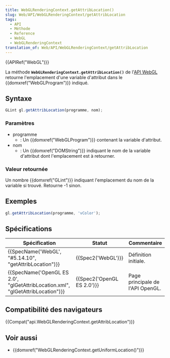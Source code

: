 ```yaml
---
title: WebGLRenderingContext.getAttribLocation()
slug: Web/API/WebGLRenderingContext/getAttribLocation
tags:
  - API
  - Méthode
  - Reference
  - WebGL
  - WebGLRenderingContext
translation_of: Web/API/WebGLRenderingContext/getAttribLocation
---
```

{{APIRef("WebGL")}}

La méthode **`WebGLRenderingContext.getAttribLocation()`** de l'[API WebGL](/fr-FR/docs/Web/API/WebGL_API) retourne l'emplacement d'une variable d'attribut dans le {{domxref("WebGLProgram")}} indiqué.

## Syntaxe

```js
GLint gl.getAttribLocation(programme, nom);
```

### Paramètres

- programme
  - : Un {{domxref("WebGLProgram")}} contenant la variable d'attribut.
- nom
  - : Un {{domxref("DOMString")}} indiquant le nom de la variable d'attribut dont l'emplacement est à retourner.

### Valeur retournée

Un nombre {{domxref("GLint")}} indiquant l'emplacement du nom de la variable si trouvé. Retourne -1 sinon.

## Exemples

```js
gl.getAttribLocation(programme, 'vColor');
```

## Spécifications

| Spécification                                                                                            | Statut                               | Commentaire                      |
| -------------------------------------------------------------------------------------------------------- | ------------------------------------ | -------------------------------- |
| {{SpecName('WebGL', "#5.14.10", "getAttribLocation")}}                                 | {{Spec2('WebGL')}}             | Définition initiale.             |
| {{SpecName('OpenGL ES 2.0', "glGetAttribLocation.xml", "glGetAttribLocation")}} | {{Spec2('OpenGL ES 2.0')}} | Page principale de l'API OpenGL. |

## Compatibilité des navigateurs

{{Compat("api.WebGLRenderingContext.getAttribLocation")}}

## Voir aussi

- {{domxref("WebGLRenderingContext.getUniformLocation()")}}
